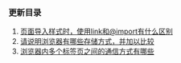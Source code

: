 ### 更新目录
1. [页面导入样式时，使用link和@import有什么区别](./Daily-Update/0/README.md)
2. [请说明浏览器有哪些存储方式，并加以比较](./Daily-Update/1/README.md)
2. [浏览器内多个标签页之间的通信方式有哪些](./Daily-Update/2/README.md)